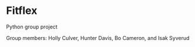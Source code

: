 # Fitflex

Python group project

Group members: Holly Culver, Hunter Davis, Bo Cameron, and Isak Syverud
